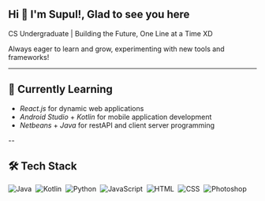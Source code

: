 ## Hi 👋 I'm Supul!, Glad to see you here

CS Undergraduate | Building the Future, One Line at a Time XD

Always eager to learn and grow, experimenting with new tools and frameworks!


---

## 🌱 Currently Learning
- *React.js* for dynamic web applications
- *Android Studio* + *Kotlin* for mobile application development
- *Netbeans* + *Java* for restAPI and client server programming

--

## 🛠  Tech Stack

![Java](https://img.shields.io/badge/-Java-05122A?style=flat&logo=Java&logoColor=FFA518)&nbsp;
![Kotlin](https://img.shields.io/badge/Kotlin-7F52FF?style=for-the-badge&logo=Kotlin&logoColor=white)&nbsp;
![Python](https://img.shields.io/badge/-Python-05122A?style=flat&logo=python)&nbsp;
![JavaScript](https://img.shields.io/badge/-JavaScript-05122A?style=flat&logo=javascript)&nbsp;
![HTML](https://img.shields.io/badge/-HTML-05122A?style=flat&logo=HTML5)&nbsp;
![CSS](https://img.shields.io/badge/-CSS-05122A?style=flat&logo=CSS3&logoColor=1572B6)&nbsp;
![Photoshop](https://img.shields.io/badge/-Photoshop-05122A?style=flat&logo=adobe-photoshop)&nbsp;



<!--
**supulk/supulk** is a ✨ _special_ ✨ repository because its `README.md` (this file) appears on your GitHub profile.

Here are some ideas to get you started:

- 🔭 I’m currently working on ...
- 🌱 I’m currently learning ...
- 👯 I’m looking to collaborate on ...
- 🤔 I’m looking for help with ...
- 💬 Ask me about ...
- 📫 How to reach me: ...
- 😄 Pronouns: ...
- ⚡ Fun fact: ...
-->
